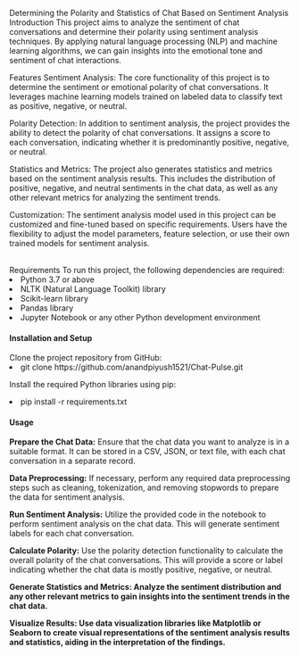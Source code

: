 Determining the Polarity and Statistics of Chat Based on Sentiment Analysis
Introduction
This project aims to analyze the sentiment of chat conversations and determine their polarity using sentiment analysis techniques. By applying natural language processing (NLP) and machine learning algorithms, we can gain insights into the emotional tone and sentiment of chat interactions.

Features
Sentiment Analysis: The core functionality of this project is to determine the sentiment or emotional polarity of chat conversations. It leverages machine learning models trained on labeled data to classify text as positive, negative, or neutral.

Polarity Detection: In addition to sentiment analysis, the project provides the ability to detect the polarity of chat conversations. It assigns a score to each conversation, indicating whether it is predominantly positive, negative, or neutral.

Statistics and Metrics: The project also generates statistics and metrics based on the sentiment analysis results. This includes the distribution of positive, negative, and neutral sentiments in the chat data, as well as any other relevant metrics for analyzing the sentiment trends.

Customization: The sentiment analysis model used in this project can be customized and fine-tuned based on specific requirements. Users have the flexibility to adjust the model parameters, feature selection, or use their own trained models for sentiment analysis.

<br>
Requirements
To run this project, the following dependencies are required:

<li>Python 3.7 or above</li>
<li>NLTK (Natural Language Toolkit) library</li>
<li>Scikit-learn library</li>
<li>Pandas library</li>
<li>Jupyter Notebook or any other Python development environment</li>

<h4>Installation and Setup</h4>
Clone the project repository from GitHub:

<li>git clone https://github.com/anandpiyush1521/Chat-Pulse.git </li>

Install the required Python libraries using pip:
<li>pip install -r requirements.txt</li>


<h4>Usage</h4>
<b>Prepare the Chat Data:</b> Ensure that the chat data you want to analyze is in a suitable format. It can be stored in a CSV, JSON, or text file, with each chat conversation in a separate record.

<b>Data Preprocessing:</b> If necessary, perform any required data preprocessing steps such as cleaning, tokenization, and removing stopwords to prepare the data for sentiment analysis.

<b>Run Sentiment Analysis:</b> Utilize the provided code in the notebook to perform sentiment analysis on the chat data. This will generate sentiment labels for each chat conversation.

<b>Calculate Polarity:</b> Use the polarity detection functionality to calculate the overall polarity of the chat conversations. This will provide a score or label indicating whether the chat data is mostly positive, negative, or neutral.

<b>Generate Statistics and Metrics: Analyze the sentiment distribution and any other relevant metrics to gain insights into the sentiment trends in the chat data.

Visualize Results: Use data visualization libraries like Matplotlib or Seaborn to create visual representations of the sentiment analysis results and statistics, aiding in the interpretation of the findings.